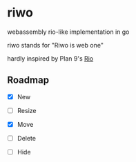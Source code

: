 # riwo
webassembly rio-like implementation in go

riwo stands for "Riwo is web one"

hardly inspired by Plan 9's [Rio](https://9p.io/wiki/plan9/using_rio/index.html)

## Roadmap

- [x] New
- [ ] Resize
- [x] Move
- [ ] Delete
- [ ] Hide

